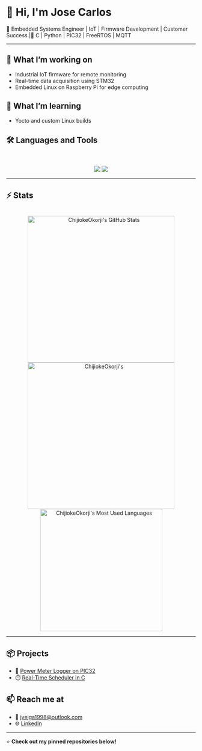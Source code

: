 # 👋 Hi, I'm Jose Carlos

🚀 Embedded Systems Engineer | IoT | Firmware Development | Customer Success |🔧 C | Python | PIC32 | FreeRTOS | MQTT

---

## 🔭 What I’m working on
- Industrial IoT firmware for remote monitoring
- Real-time data acquisition using STM32
- Embedded Linux on Raspberry Pi for edge computing

## 🌱 What I’m learning
- Yocto and custom Linux builds

## 🛠️ Languages and Tools

<br>
<p align="center">
  <img src="https://skillicons.dev/icons?i=java,spring,ts,nodejs,react,nextjs,mongodb,postgres,prisma" />
  <img src="https://skillicons.dev/icons?i=html,css,sass,tailwind,js,vue,redux,d3,git,postman,figma" />
</p>

<hr>

## ⚡️ Stats

<br>

<div align=center>
  <img width=390 src="https://github-readme-stats.vercel.app/api?username=chijiokeokorji&theme=transparent&count_private=true&show_icons=true&rank_icon=github&locale=en" alt="ChijiokeOkorji's GitHub Stats" />
  <img width=390 src="https://github-readme-streak-stats.herokuapp.com/?user=chijiokeokorji&theme=transparent&count_private=true&border_radius=10&locale=en" alt="ChijiokeOkorji's" />
  <img width=325 src="https://github-readme-stats.vercel.app/api/top-langs?username=chijiokeokorji&theme=transparent&layout=donut&hide=css&langs_count=8&border_radius=10&show_icons=true&locale=en" alt="ChijiokeOkorji's Most Used Languages" />
</div>

<hr>

## 📦 Projects
- 🔌 [Power Meter Logger on PIC32](https://github.com/josecarlos/pic32-power-logger)
- ⏱️ [Real-Time Scheduler in C](https://github.com/josecarlos/realtime-scheduler)

## 📫 Reach me at
- 📧 jveiga1998@outlook.com
- 🌐 [LinkedIn](https://www.linkedin.com/in/josecarlos)

---

⭐️ **Check out my pinned repositories below!**
